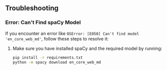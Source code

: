 ## Troubleshooting

### Error: Can't Find spaCy Model

If you encounter an error like `OSError: [E050] Can't find model 'en_core_web_md'`, follow these steps to resolve it:

1. Make sure you have installed spaCy and the required model by running:
   ```bash
   pip install -r requirements.txt
   python -m spacy download en_core_web_md
